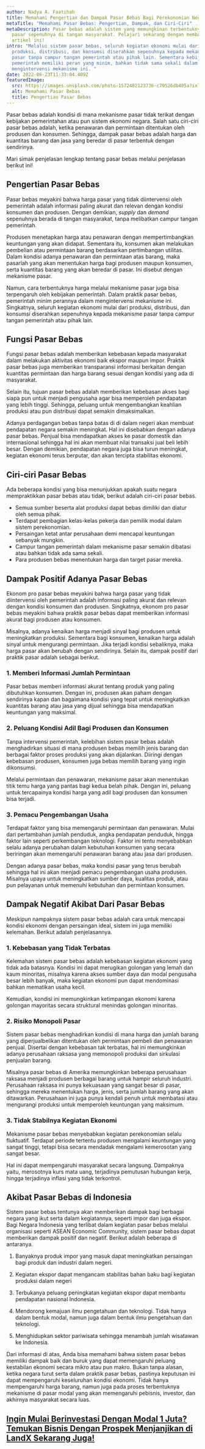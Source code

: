 ```yaml
---
author: Nadya A. Faatihah
title: Memahami Pengertian dan Dampak Pasar Bebas Bagi Perekonomian Negara
metaTitle: "Memahami Pasar Bebas: Pengertian, Dampak, dan Ciri-Ciri"
metaDescription: Pasar bebas adalah sistem yang memungkinan terbentuknya harga
  pasar sepenuhnya di tangan masyarakat. Pelajari sekarang dengan membaca
  artikel ini!
intro: "Melalui sistem pasar bebas, seluruh kegiatan ekonomi mulai dari
  produksi, distribusi, dan konsumsi diserahkan sepenuhnya kepada mekanisme
  pasar tanpa campur tangan pemerintah atau pihak lain. Sementara kebijakan
  pemerintah memiliki peran yang minim, bahkan tidak sama sekali dalam
  mengintervensi mekanisme ini. "
date: 2022-06-23T11:33:04.409Z
featuredImage:
  src: https://images.unsplash.com/photo-1572402123736-c79526db405a?ixlib=rb-1.2.1&ixid=MnwxMjA3fDB8MHxwaG90by1wYWdlfHx8fGVufDB8fHx8&auto=format&fit=crop&w=870&q=80
  alt: Memahami Pasar Bebas
  title: Pengertian Pasar Bebas
---
```

<!--StartFragment-->



Pasar bebas adalah kondisi di mana mekanisme pasar tidak terikat dengan kebijakan pemerintahan atau pun sistem ekonomi negara. Salah satu ciri-ciri pasar bebas adalah, ketika penawaran dan permintaan ditentukan oleh produsen dan konsumen. Sehingga, dampak pasar bebas adalah harga dan kuantitas barang dan jasa yang beredar di pasar terbentuk dengan sendirinya. 



Mari simak penjelasan lengkap tentang pasar bebas melalui penjelasan berikut ini!



## Pengertian Pasar Bebas

Pasar bebas meyakini bahwa harga pasar yang tidak diintervensi oleh pemerintah adalah informasi paling akurat dan relevan dengan kondisi konsumen dan produsen. Dengan demikian, *supply* dan *demand* sepenuhnya berada di tangan masyarakat, tanpa melibatkan campur tangan pemerintah.



Produsen menetapkan harga atau penawaran dengan mempertimbangkan keuntungan yang akan didapat. Sementara itu, konsumen akan melakukan pembelian atau permintaan barang berdasarkan pertimbangan utilitas. Dalam kondisi adanya penawaran dan permintaan atas barang, maka pasarlah yang akan menentukan harga bagi produsen maupun konsumen, serta kuantitas barang yang akan beredar di pasar. Ini disebut dengan mekanisme pasar.



Namun, cara terbentuknya harga melalui mekanisme pasar juga bisa terpengaruh oleh kebijakan pemerintah. Dalam praktik pasar bebas, pemerintah minim perannya dalam mengintervensi mekanisme ini. Singkatnya, seluruh kegiatan ekonomi mulai dari produksi, distribusi, dan konsumsi diserahkan sepenuhnya kepada mekanisme pasar tanpa campur tangan pemerintah atau pihak lain.



## Fungsi Pasar Bebas

Fungsi pasar bebas adalah memberikan kebebasan kepada masyarakat dalam melakukan aktivitas ekonomi baik ekspor maupun impor. Praktik pasar bebas juga memberikan transparansi informasi berkaitan dengan kuantitas permintaan dan harga barang sesuai dengan kondisi yang ada di masyarakat. 

Selain itu, tujuan pasar bebas adalah memberikan kebebasan akses bagi siapa pun untuk menjadi pengusaha agar bisa memperoleh pendapatan yang lebih tinggi. Sehingga, peluang untuk mengembangkan keahlian produksi atau pun distribusi dapat semakin dimaksimalkan. 

Adanya perdagangan bebas tanpa batas di di dalam negeri akan membuat pendapatan negara semakin meningkat. Hal ini disebabkan dengan adanya pasar bebas. Penjual bisa mendapatkan akses ke pasar domestik dan internasional sehingga hal ini akan membuat nilai transaksi jual beli lebih besar. Dengan demikian, pendapatan negara juga bisa turun meningkat, kegiatan ekonomi terus berputar, dan akan tercipta stabilitas ekonomi.

## Ciri-ciri Pasar Bebas

Ada beberapa kondisi yang bisa menunjukkan apakah suatu negara mempraktikkan pasar bebas atau tidak, berikut adalah ciri-ciri pasar bebas.

* Semua sumber beserta alat produksi dapat bebas dimiliki dan diatur oleh semua pihak.
* Terdapat pembagian kelas-kelas pekerja dan pemilik modal dalam sistem perekonomian.
* Persaingan ketat antar perusahaan demi mencapai keuntungan sebanyak mungkin.
* Campur tangan pemerintah dalam mekanisme pasar semakin dibatasi atau bahkan tidak ada sama sekali.
* Para produsen bebas menentukan harga dan target pasar mereka.

## Dampak Positif Adanya Pasar Bebas

Ekonom pro pasar bebas meyakini bahwa harga pasar yang tidak diintervensi oleh pemerintah adalah informasi paling akurat dan relevan dengan kondisi konsumen dan produsen. Singkatnya, ekonom pro pasar bebas meyakini bahwa praktik pasar bebas dapat memberikan informasi akurat bagi produsen atau konsumen. 



Misalnya, adanya kenaikan harga menjadi sinyal bagi produsen untuk meningkatkan produksi. Sementara bagi konsumen, kenaikan harga adalah sinyal untuk mengurangi permintaan. Jika terjadi kondisi sebaliknya, maka harga pasar akan berubah dengan sendirinya. Selain itu, dampak positif dari praktik pasar adalah sebagai berikut.

### 1. Memberi Informasi Jumlah Permintaan

Pasar bebas memberi informasi akurat tentang produk yang paling dibutuhkan konsumen. Dengan ini, produsen akan paham dengan sendirinya kapan dan bagaimana kondisi yang tepat untuk meningkatkan kuantitas barang atau jasa yang dijual sehingga bisa mendapatkan keuntungan yang maksimal.

### 2. Peluang Kondisi Adil Bagi Produsen dan Konsumen

Tanpa intervensi pemerintah, kelebihan sistem pasar bebas adalah menghadirkan situasi di mana produsen bebas memilih jenis barang dan berbagai faktor proses produksi yang akan dijalankan. Diiringi dengan kebebasan produsen, konsumen juga bebas memilih barang yang ingin dikonsumsi. 



Melalui permintaan dan penawaran, mekanisme pasar akan menentukan titik temu harga yang pantas bagi kedua belah pihak. Dengan ini, peluang untuk tercapainya kondisi harga yang adil bagi produsen dan konsumen bisa terjadi.

### 3. Pemacu Pengembangan Usaha

Terdapat faktor yang bisa memengaruhi permintaan dan penawaran. Mulai dari pertambahan jumlah penduduk, angka pendapatan penduduk, hingga faktor lain seperti perkembangan teknologi. Faktor ini tentu menyebabkan selalu adanya perubahan dalam kebutuhan konsumen yang secara beriringan akan memengaruhi penawaran barang atau jasa dari produsen.



Dengan adanya pasar bebas, maka kondisi pasar yang terus berubah sehingga hal ini akan menjadi pemacu pengembangan usaha produsen. Misalnya upaya untuk meningkatkan sumber daya, kualitas produk, atau pun pelayanan untuk memenuhi kebutuhan dan permintaan konsumen.

## Dampak Negatif Akibat Dari Pasar Bebas

Meskipun nampaknya sistem pasar bebas adalah cara untuk mencapai kondisi ekonomi dengan persaingan ideal, sistem ini juga memiliki kelemahan. Berikut adalah penjelasannya.

### 1. Kebebasan yang Tidak Terbatas

Kelemahan sistem pasar bebas adalah kebebasan kegiatan ekonomi yang tidak ada batasnya. Kondisi ini dapat merugikan golongan yang lemah dan kaum minoritas, misalnya karena akses sumber daya dan modal pengusaha besar lebih banyak, maka kegiatan ekonomi pun dapat mendominasi bahkan mematikan usaha kecil.



Kemudian, kondisi ini memungkinkan ketimpangan ekonomi karena golongan mayoritas secara struktural menindas golongan minoritas.

### 2. Risiko Monopoli Pasar

Sistem pasar bebas menghadirkan kondisi di mana harga dan jumlah barang yang diperjualbelikan ditentukan oleh permintaan pembeli dan penawaran penjual. Disertai dengan kebebasan tak terbatas, hal ini memungkinkan adanya perusahaan raksasa yang memonopoli produksi dan sirkulasi penjualan barang. 



Misalnya pasar bebas di Amerika memungkinkan beberapa perusahaan raksasa menjadi produsen berbagai barang untuk hampir seluruh industri. Perusahaan raksasa ini punya kekuasaan yang sangat besar di pasar, sehingga mereka menentukan harga, jenis, serta jumlah barang yang akan ditawarkan. Perusahaan ini juga punya kendali penuh untuk membatasi atau mengurangi produksi untuk memperoleh keuntungan yang maksimum.

### 3. Tidak Stabilnya Kegiatan Ekonomi

Mekanisme pasar bebas menyebabkan kegiatan perekonomian selalu fluktuatif. Terdapat periode tertentu produsen mengalami keuntungan yang sangat tinggi, tetapi bisa secara mendadak mengalami kemerosotan yang sangat besar.



Hal ini dapat mempengaruhi masyarakat secara langsung. Dampaknya yaitu, merosotnya kurs mata uang, terjadinya pemutusan hubungan kerja, hingga terjadinya inflasi yang tidak terkontrol. 



## Akibat Pasar Bebas di Indonesia

Sistem pasar bebas tentunya akan memberikan dampak bagi berbagai negara yang ikut serta dalam kegiatannya, seperti impor dan juga ekspor. Bagi Negara Indonesia yang terlibat dalam kegiatan pasar bebas melalui organisasi seperti ASEAN Economic Community, sistem pasar bebas dapat memberikan dampak positif dan negatif. Berikut adalah beberapa di antaranya.



1. Banyaknya produk impor yang masuk dapat meningkatkan persaingan bagi produk dan industri dalam negeri. 

2. Kegiatan ekspor dapat mengancam stabilitas bahan baku bagi kegiatan produksi dalam negeri

3. Terbukanya peluang peningkatan kegiatan ekspor dapat membantu pendapatan nasional Indonesia.

4. Mendorong kemajuan ilmu pengetahuan dan teknologi. Tidak hanya dalam bentuk modal, namun juga dalam bentuk ilmu pengetahuan dan teknologi.

5. Menghidupkan sektor pariwisata sehingga menambah jumlah wisatawan ke Indonesia.



Dari informasi di atas, Anda bisa memahami bahwa sistem pasar bebas memiliki dampak baik dan buruk yang dapat memengaruhi peluang kestabilan ekonomi secara mikro atau pun makro. Bukan tanpa alasan, ketika negara turut serta dalam praktik pasar bebas, pastinya keputusan ini dapat mempengaruhi keseluruhan kondisi ekonomi. Tidak hanya mempengaruhi harga barang, namun juga pada proses terbentuknya mekanisme di pasar modal yang akan memengaruhi pebisnis, investor, dan akhirnya masyarakat secara luas. 



## [Ingin Mulai Berinvestasi Dengan Modal 1 Juta? Temukan Bisnis Dengan Prospek Menjanjikan di LandX Sekarang Juga!](https://landx.id/project/?utm_source=Blog&utm_medium=organic+keyword&utm_campaign=blog&utm_id=Blog)



<!--EndFragment-->